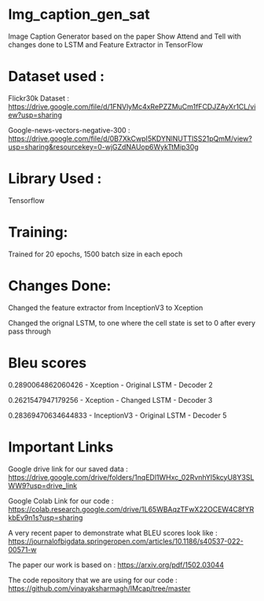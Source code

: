 # Img_caption_gen_sat
Image Caption Generator based on the paper Show Attend and Tell with changes done to LSTM and Feature Extractor in TensorFlow

# Dataset used :

Flickr30k Dataset : https://drive.google.com/file/d/1FNVlyMc4xRePZZMuCm1fFCDJZAyXr1CL/view?usp=sharing

Google-news-vectors-negative-300 : https://drive.google.com/file/d/0B7XkCwpI5KDYNlNUTTlSS21pQmM/view?usp=sharing&resourcekey=0-wjGZdNAUop6WykTtMip30g

# Library Used :

Tensorflow

# Training:

Trained for 20 epochs, 1500 batch size in each epoch

# Changes Done:

Changed the feature extractor from InceptionV3 to Xception

Changed the orignal LSTM, to one where the cell state is set to 0 after every pass through


# Bleu scores

0.2890064862060426 - Xception - Original LSTM - Decoder 2

0.2621547947179256 - Xception - Changed LSTM - Decoder 3

0.28369470634644833 - InceptionV3 - Original LSTM - Decoder 5


# Important Links

Google drive link for our saved data : https://drive.google.com/drive/folders/1nqEDl1WHxc_02RvnhYl5kcyU8Y3SLWW9?usp=drive_link

Google Colab Link for our code : https://colab.research.google.com/drive/1L65WBAqzTFwX22OCEW4C8fYRkbEv9n1s?usp=sharing

A very recent paper to demonstrate what BLEU scores look like : https://journalofbigdata.springeropen.com/articles/10.1186/s40537-022-00571-w

The paper our work is based on : https://arxiv.org/pdf/1502.03044

The code repository that we are using for our code : https://github.com/vinayaksharmagh/IMcap/tree/master


